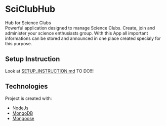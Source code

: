 # SciClubHub
Hub for Science Clubs <br>
Powerful application designed to manage Science Clubs. Create, join and administer your science enthusiasts group. With this App all important informations can be stored and announced in one place created specialy for this purpose. 
## Setup Instruction
Look at [SETUP_INSTRUCTION.md](SETUP_INSTRUCTION.md) TO DO!!!
## Technologies
Project is created with:
- [NodeJs](https://nodejs.org)
- [MongoDB](https://www.mongodb.com)
- [Mongoose](https://mongoosejs.com)